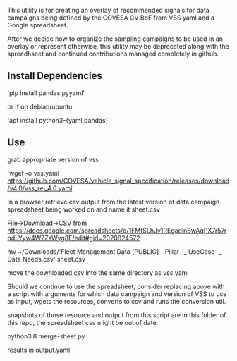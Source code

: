 
This utility is for creating an overlay of recommended signals for data campaigns being defined by the COVESA CV BoF from VSS yaml and a Google spreadsheet.

After we decide how to organize the sampling campaigns to be used in an overlay or represent otherwise, this utility may be deprecated along with the spreadhseet and continued contributions managed completely in github.

## Install Dependencies

'pip install pandas pyyaml'

or if on debian/ubuntu

'apt install python3-{yaml,pandas}'

## Use

grab appropriate version of vss

'wget -o vss.yaml https://github.com/COVESA/vehicle_signal_specification/releases/download/v4.0/vss_rel_4.0.yaml'

In a browser retrieve csv output from the latest version of data campaign spreadsheet being worked on and name it sheet.csv

File->Download->CSV from https://docs.google.com/spreadsheets/d/1FMtSLhJy1REgadlnSwAqPX7r57rqdLYyw4W7ZsWyg8E/edit#gid=2020824572

mv ~/Downloads/'Fleet Management Data [PUBLIC] - Pillar -_ UseCase -_ Data Needs.csv' sheet.csv 

move the downloaded csv into the same directory as vss.yaml 

Should we continue to use the spreadsheet, consider replacing above with a script with arguments for which data campaign and version of VSS to use as input, wgets the resources, converts to csv and runs the conversion util.

snapshots of those resource and output from this script are in this folder of this repo, the spreadsheet csv might be out of date. 

python3.8 merge-sheet.py

results in output.yaml
